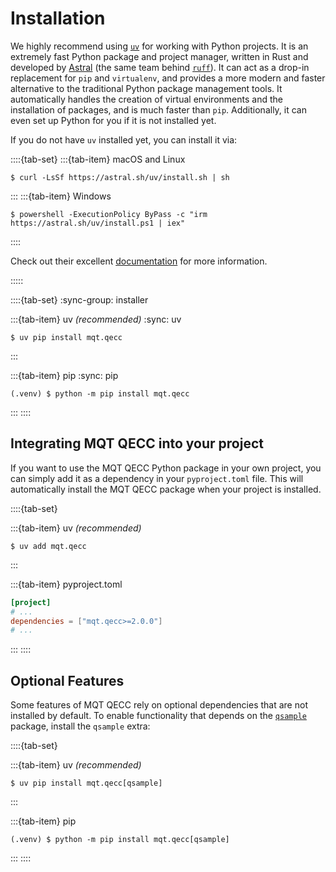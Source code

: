 # Installation

We highly recommend using [`uv`](https://docs.astral.sh/uv/) for working with Python projects.
It is an extremely fast Python package and project manager, written in Rust and developed by [Astral](https://astral.sh/) (the same team behind [`ruff`](https://docs.astral.sh/ruff/)).
It can act as a drop-in replacement for `pip` and `virtualenv`, and provides a more modern and faster alternative to the traditional Python package management tools.
It automatically handles the creation of virtual environments and the installation of packages, and is much faster than `pip`.
Additionally, it can even set up Python for you if it is not installed yet.

If you do not have `uv` installed yet, you can install it via:

::::{tab-set}
:::{tab-item} macOS and Linux

```console
$ curl -LsSf https://astral.sh/uv/install.sh | sh
```

:::
:::{tab-item} Windows

```console
$ powershell -ExecutionPolicy ByPass -c "irm https://astral.sh/uv/install.ps1 | iex"
```

::::

Check out their excellent [documentation](https://docs.astral.sh/uv/) for more information.

:::::

::::{tab-set}
:sync-group: installer

:::{tab-item} uv _(recommended)_
:sync: uv

```console
$ uv pip install mqt.qecc
```

:::

:::{tab-item} pip
:sync: pip

```console
(.venv) $ python -m pip install mqt.qecc
```

:::
::::

## Integrating MQT QECC into your project

If you want to use the MQT QECC Python package in your own project, you can simply add it as a dependency in your `pyproject.toml` file.
This will automatically install the MQT QECC package when your project is installed.

::::{tab-set}

:::{tab-item} uv _(recommended)_

```console
$ uv add mqt.qecc
```

:::

:::{tab-item} pyproject.toml

```toml
[project]
# ...
dependencies = ["mqt.qecc>=2.0.0"]
# ...
```

:::
::::

## Optional Features

Some features of MQT QECC rely on optional dependencies that are not installed by default.
To enable functionality that depends on the [`qsample`](https://github.com/dpwinter/qsample) package, install the `qsample` extra:

::::{tab-set}

:::{tab-item} uv _(recommended)_

```console
$ uv pip install mqt.qecc[qsample]
```

:::

:::{tab-item} pip

```console
(.venv) $ python -m pip install mqt.qecc[qsample]
```

:::
::::
